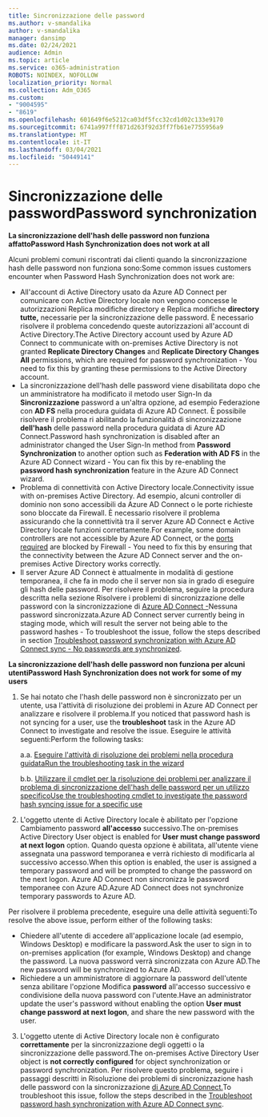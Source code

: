 ```yaml
---
title: Sincronizzazione delle password
ms.author: v-smandalika
author: v-smandalika
manager: dansimp
ms.date: 02/24/2021
audience: Admin
ms.topic: article
ms.service: o365-administration
ROBOTS: NOINDEX, NOFOLLOW
localization_priority: Normal
ms.collection: Adm_O365
ms.custom:
- "9004595"
- "8619"
ms.openlocfilehash: 601649f6e5212ca03df5fcc32cd1d02c133e9170
ms.sourcegitcommit: 6741a997fff871d263f92d3ff7fb61e7755956a9
ms.translationtype: MT
ms.contentlocale: it-IT
ms.lasthandoff: 03/04/2021
ms.locfileid: "50449141"
---
```

# <a name="password-synchronization"></a><span data-ttu-id="d336c-102">Sincronizzazione delle password</span><span class="sxs-lookup"><span data-stu-id="d336c-102">Password synchronization</span></span>

<span data-ttu-id="d336c-103">**La sincronizzazione dell'hash delle password non funziona affatto**</span><span class="sxs-lookup"><span data-stu-id="d336c-103">**Password Hash Synchronization does not work at all**</span></span>

<span data-ttu-id="d336c-104">Alcuni problemi comuni riscontrati dai clienti quando la sincronizzazione hash delle password non funziona sono:</span><span class="sxs-lookup"><span data-stu-id="d336c-104">Some common issues customers encounter when Password Hash Synchronization does not work are:</span></span>

- <span data-ttu-id="d336c-105">All'account di Active Directory usato da Azure AD Connect per  comunicare con Active Directory locale non vengono concesse le autorizzazioni Replica modifiche directory e Replica modifiche **directory tutte,** necessarie per la sincronizzazione delle password. È necessario risolvere il problema concedendo queste autorizzazioni all'account di Active Directory.</span><span class="sxs-lookup"><span data-stu-id="d336c-105">The Active Directory account used by Azure AD Connect to communicate with on-premises Active Directory is not granted **Replicate Directory Changes** and **Replicate Directory Changes All** permissions, which are required for password synchronization - You need to fix this by granting these permissions to the Active Directory account.</span></span>
- <span data-ttu-id="d336c-106">La sincronizzazione dell'hash delle password viene disabilitata dopo che un amministratore ha modificato il metodo user Sign-In da **Sincronizzazione** password a un'altra opzione, ad esempio Federazione con **AD FS** nella procedura guidata di Azure AD Connect. È possibile risolvere il problema ri abilitando la funzionalità di sincronizzazione **dell'hash** delle password nella procedura guidata di Azure AD Connect.</span><span class="sxs-lookup"><span data-stu-id="d336c-106">Password hash synchronization is disabled after an administrator changed the User Sign-In method from **Password Synchronization** to another option such as **Federation with AD FS** in the Azure AD Connect wizard - You can fix this by re-enabling the **password hash synchronization** feature in the Azure AD Connect wizard.</span></span>
- <span data-ttu-id="d336c-107">Problema di connettività con Active Directory locale.</span><span class="sxs-lookup"><span data-stu-id="d336c-107">Connectivity issue with on-premises Active Directory.</span></span> <span data-ttu-id="d336c-108">Ad esempio, alcuni controller di dominio non sono [](https://docs.microsoft.com/azure/active-directory/hybrid/reference-connect-ports) accessibili da Azure AD Connect o le porte richieste sono bloccate da Firewall. È necessario risolvere il problema assicurando che la connettività tra il server Azure AD Connect e Active Directory locale funzioni correttamente.</span><span class="sxs-lookup"><span data-stu-id="d336c-108">For example, some domain controllers are not accessible by Azure AD Connect, or the [ports required](https://docs.microsoft.com/azure/active-directory/hybrid/reference-connect-ports) are blocked by Firewall - You need to fix this by ensuring that the connectivity between the Azure AD Connect server and the on-premises Active Directory works correctly.</span></span>
- <span data-ttu-id="d336c-109">Il server Azure AD Connect è attualmente in modalità di gestione temporanea, il che fa in modo che il server non sia in grado di eseguire gli hash delle password. Per risolvere il problema, seguire la procedura descritta nella sezione Risolvere i problemi di sincronizzazione delle password con la sincronizzazione di [Azure AD Connect -](https://docs.microsoft.com/azure/active-directory/hybrid/tshoot-connect-password-hash-synchronization)Nessuna password sincronizzata.</span><span class="sxs-lookup"><span data-stu-id="d336c-109">Azure AD Connect server currently being in staging mode, which will result the server not being able to the password hashes - To troubleshoot the issue, follow the steps described in section [Troubleshoot password synchronization with Azure AD Connect sync - No passwords are synchronized](https://docs.microsoft.com/azure/active-directory/hybrid/tshoot-connect-password-hash-synchronization).</span></span>

<span data-ttu-id="d336c-110">**La sincronizzazione dell'hash delle password non funziona per alcuni utenti**</span><span class="sxs-lookup"><span data-stu-id="d336c-110">**Password Hash Synchronization does not work for some of my users**</span></span>

1. <span data-ttu-id="d336c-111">Se hai notato che l'hash delle password  non è sincronizzato per un utente, usa l'attività di risoluzione dei problemi in Azure AD Connect per analizzare e risolvere il problema.</span><span class="sxs-lookup"><span data-stu-id="d336c-111">If you noticed that password hash is not syncing for a user, use the **troubleshoot** task in the Azure AD Connect to investigate and resolve the issue.</span></span> <span data-ttu-id="d336c-112">Eseguire le attività seguenti:</span><span class="sxs-lookup"><span data-stu-id="d336c-112">Perform the following tasks:</span></span>

    <span data-ttu-id="d336c-113">a.</span><span class="sxs-lookup"><span data-stu-id="d336c-113">a.</span></span> [<span data-ttu-id="d336c-114">Eseguire l'attività di risoluzione dei problemi nella procedura guidata</span><span class="sxs-lookup"><span data-stu-id="d336c-114">Run the troubleshooting task in the wizard</span></span>](https://docs.microsoft.com/azure/active-directory/hybrid/tshoot-connect-objectsync)

    <span data-ttu-id="d336c-115">b.</span><span class="sxs-lookup"><span data-stu-id="d336c-115">b.</span></span> [<span data-ttu-id="d336c-116">Utilizzare il cmdlet per la risoluzione dei problemi per analizzare il problema di sincronizzazione dell'hash delle password per un utilizzo specifico</span><span class="sxs-lookup"><span data-stu-id="d336c-116">Use the troubleshooting cmdlet to investigate the password hash syncing issue for a specific use</span></span>](https://docs.microsoft.com/azure/active-directory/hybrid/tshoot-connect-password-hash-synchronization)

2. <span data-ttu-id="d336c-117">L'oggetto utente di Active Directory locale è abilitato per l'opzione Cambiamento password **all'accesso** successivo.</span><span class="sxs-lookup"><span data-stu-id="d336c-117">The on-premises Active Directory User object is enabled for **User must change password at next logon** option.</span></span> <span data-ttu-id="d336c-118">Quando questa opzione è abilitata, all'utente viene assegnata una password temporanea e verrà richiesto di modificarla al successivo accesso.</span><span class="sxs-lookup"><span data-stu-id="d336c-118">When this option is enabled, the user is assigned a temporary password and will be prompted to change the password on the next logon.</span></span> <span data-ttu-id="d336c-119">Azure AD Connect non sincronizza le password temporanee con Azure AD.</span><span class="sxs-lookup"><span data-stu-id="d336c-119">Azure AD Connect does not synchronize temporary passwords to Azure AD.</span></span>

<span data-ttu-id="d336c-120">Per risolvere il problema precedente, eseguire una delle attività seguenti:</span><span class="sxs-lookup"><span data-stu-id="d336c-120">To resolve the above issue, perform either of the following tasks:</span></span>

- <span data-ttu-id="d336c-121">Chiedere all'utente di accedere all'applicazione locale (ad esempio, Windows Desktop) e modificare la password.</span><span class="sxs-lookup"><span data-stu-id="d336c-121">Ask the user to sign in to on-premises application (for example, Windows Desktop) and change the password.</span></span> <span data-ttu-id="d336c-122">La nuova password verrà sincronizzata con Azure AD.</span><span class="sxs-lookup"><span data-stu-id="d336c-122">The new password will be synchronized to Azure AD.</span></span>
- <span data-ttu-id="d336c-123">Richiedere a un amministratore di aggiornare la password dell'utente senza abilitare l'opzione Modifica **password** all'accesso successivo e condivisione della nuova password con l'utente.</span><span class="sxs-lookup"><span data-stu-id="d336c-123">Have an administrator update the user's password without enabling the option **User must change password at next logon**, and share the new password with the user.</span></span>

3. <span data-ttu-id="d336c-124">L'oggetto utente di Active Directory locale non è configurato **correttamente** per la sincronizzazione degli oggetti o la sincronizzazione delle password.</span><span class="sxs-lookup"><span data-stu-id="d336c-124">The on-premises Active Directory User object is **not correctly configured** for object synchronization or password synchronization.</span></span> <span data-ttu-id="d336c-125">Per risolvere questo problema, seguire i passaggi descritti in Risoluzione dei problemi di sincronizzazione hash delle password con la sincronizzazione [di Azure AD Connect.](https://docs.microsoft.com/azure/active-directory/hybrid/tshoot-connect-password-hash-synchronization)</span><span class="sxs-lookup"><span data-stu-id="d336c-125">To troubleshoot this issue, follow the steps described in the [Troubleshoot password hash synchronization with Azure AD Connect sync](https://docs.microsoft.com/azure/active-directory/hybrid/tshoot-connect-password-hash-synchronization).</span></span>








